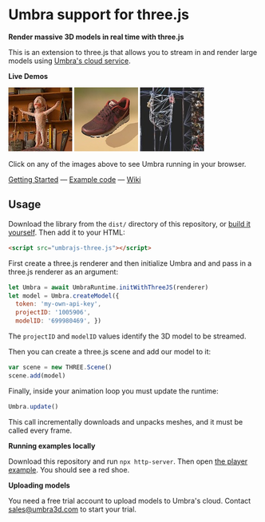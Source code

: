 Umbra support for three.js
==========================

**Render massive 3D models in real time with three.js**

This is an extension to three.js that allows you to stream in and render large models using [Umbra's cloud service](https://www.umbra3d.com/).

**Live Demos**

<a href="https://umbrasoftware.github.io/umbrajs-three/examples/studio.html" target="_blank"><img src="img/littledude.jpg" alt="Studio example" /></a>
<a href="https://umbrasoftware.github.io/umbrajs-three/examples/shadows.html" target="_blank"><img src="img/pbr.jpg" alt="PBR example" /></a>
<a href="https://umbrasoftware.github.io/umbrajs-three/examples/streaming_position.html" target="_blank"><img src="img/bridge.jpg" alt="Streaming position example" /></a>

Click on any of the images above to see Umbra running in your browser.


[Getting Started](https://github.com/UmbraSoftware/umbrajs-three/wiki/Getting-Started) &mdash;
[Example code](https://github.com/UmbraSoftware/umbrajs-three/tree/master/examples) &mdash;
[Wiki](https://github.com/UmbraSoftware/umbrajs-three/wiki)

## Usage

Download the library from the `dist/` directory of this repository, or [build it yourself](https://github.com/UmbraSoftware/umbrajs-three/wiki/Building-the-library). Then add it to your HTML:

```html
<script src="umbrajs-three.js"></script>
```

First create a three.js renderer and then initialize Umbra and and pass in a three.js renderer as an argument:

```javascript
let Umbra = await UmbraRuntime.initWithThreeJS(renderer)
let model = Umbra.createModel({
  token: 'my-own-api-key',
  projectID: '1005906',
  modelID: '699980469', })
```

The `projectID` and `modelID` values identify the 3D model to be streamed.

Then you can create a three.js scene and add our model to it:

```javascript
var scene = new THREE.Scene()
scene.add(model)
```

Finally, inside your animation loop you must update the runtime:

```javascript
Umbra.update()
```

This call incrementally downloads and unpacks meshes, and it must be called every frame.

**Running examples locally**

Download this repository and run `npx http-server`. Then open [the player example](http://127.0.0.1:8080/examples/player.html?key=pubk-a33b4cb8-6643-46a7-a3ff-c768c812b3b6&project=1005906&model=699980469).
You should see a red shoe.

**Uploading models**

You need a free trial account to upload models to Umbra's cloud. Contact [sales@umbra3d.com](mailto:sales@umbra3d.com) to start your trial.

